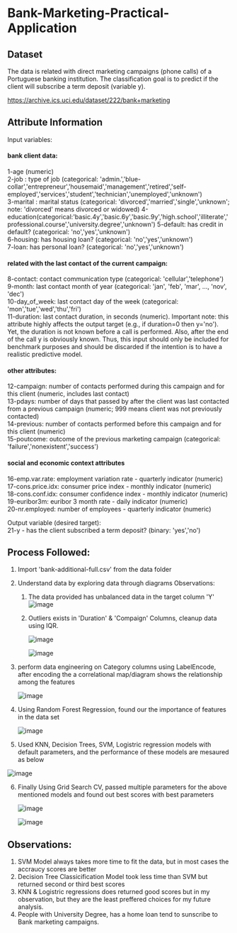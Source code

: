 # Bank-Marketing-Practical-Application
## Dataset
The data is related with direct marketing campaigns (phone calls) of a Portuguese banking institution. The classification goal is to predict if the client will subscribe a term deposit (variable y).

https://archive.ics.uci.edu/dataset/222/bank+marketing

## Attribute Information  

Input variables:
#### bank client data:
1-age (numeric)  
2-job : type of job (categorical: 'admin.','blue-collar','entrepreneur','housemaid','management','retired','self-employed','services','student','technician','unemployed','unknown')  
3-marital : marital status (categorical: 'divorced','married','single','unknown'; note: 'divorced' means divorced or widowed)
4-education(categorical:'basic.4y','basic.6y','basic.9y','high.school','illiterate','professional.course','university.degree','unknown')
5-default: has credit in default? (categorical: 'no','yes','unknown')  
6-housing: has housing loan? (categorical: 'no','yes','unknown')  
7-loan: has personal loan? (categorical: 'no','yes','unknown')  
#### related with the last contact of the current campaign:
8-contact: contact communication type (categorical: 'cellular','telephone')  
9-month: last contact month of year (categorical: 'jan', 'feb', 'mar', ..., 'nov', 'dec')  
10-day_of_week: last contact day of the week (categorical: 'mon','tue','wed','thu','fri')  
11-duration: last contact duration, in seconds (numeric). Important note: this attribute highly affects the output target (e.g., if duration=0 then y='no'). Yet, the duration is not known before a call is performed. Also, after the end of the call y is obviously known. Thus, this input should only be included for benchmark purposes and should be discarded if the intention is to have a realistic predictive model.  
#### other attributes:
12-campaign: number of contacts performed during this campaign and for this client (numeric, includes last contact)  
13-pdays: number of days that passed by after the client was last contacted from a previous campaign (numeric; 999 means client was not previously contacted)  
14-previous: number of contacts performed before this campaign and for this client (numeric)  
15-poutcome: outcome of the previous marketing campaign (categorical: 'failure','nonexistent','success')  
#### social and economic context attributes
16-emp.var.rate: employment variation rate - quarterly indicator (numeric)  
17-cons.price.idx: consumer price index - monthly indicator (numeric)  
18-cons.conf.idx: consumer confidence index - monthly indicator (numeric)  
19-euribor3m: euribor 3 month rate - daily indicator (numeric)  
20-nr.employed: number of employees - quarterly indicator (numeric)  

Output variable (desired target):  
21-y - has the client subscribed a term deposit? (binary: 'yes','no')

## Process Followed:

1. Import 'bank-additional-full.csv' from the data folder
2. Understand data by exploring data through diagrams
   Observations:
     1. The data provided has unbalanced data in the target column 'Y'
     ![image](https://github.com/user-attachments/assets/b770b73c-79ad-4888-9fc3-93d086e5d580)
     2. Outliers exists in 'Duration' & 'Compaign' Columns, cleanup data using IQR.
       
        ![image](https://github.com/user-attachments/assets/883dc91e-4491-44e9-8f2b-f5975d3f132f)
       
        ![image](https://github.com/user-attachments/assets/23806de3-a302-4734-b828-fb0587a70100)

3. perform data engineering on Category columns using LabelEncode, after encoding the a correlational map/diagram shows the relationship among the features
        
   ![image](https://github.com/user-attachments/assets/0b6a20a5-214f-4be9-8108-3d3c9fb4e43a)

4. Using Random Forest Regression, found our the importance of features in the data set
        
   ![image](https://github.com/user-attachments/assets/74cde816-a337-4fdd-ba4d-b83b6c85da72)

5.  Used KNN, Decision Trees, SVM, Logistric regression models with default parameters, and the performance of these models are mesaured as below
        
   ![image](https://github.com/user-attachments/assets/fe5ad27e-9f5a-4784-877b-91da88dcfffd)

6.  Finally Using Grid Search CV, passed multiple parameters for the above mentioned models and found out best scores with best parameters
        
    ![image](https://github.com/user-attachments/assets/4523f352-cf80-4d95-84c4-ceab7d54b7ed)
   
    ![image](https://github.com/user-attachments/assets/847fb09c-ddc7-4121-af1f-839c1ba02069)
         
## Observations: 

1. SVM Model always takes more time to fit the data, but in most cases the accraucy scores are better
2. Decision Tree Classicification Model took less time than SVM but returned second or third best scores
3. KNN & Logistric regressions does returned good scores but in my observation, but they are the least preffered choices for my future analysis.
4. People with University Degree, has a home loan tend to sunscribe to Bank marketing campaigns.

